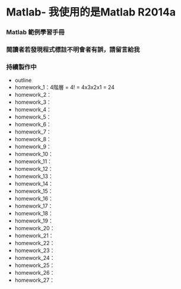 # Matlab- 我使用的是Matlab R2014a
### Matlab 範例學習手冊
### 閱讀者若發現程式標註不明會者有誤，請留言給我
### 持續製作中

- outline
 - homework_1：4階層 = 4! = 4x3x2x1 = 24
 - homework_2：
 - homework_3：
 - homework_4：
 - homework_5：
 - homework_6：
 - homework_7：
 - homework_8：
 - homework_9：
 - homework_10：
 - homework_11：
 - homework_12：
 - homework_13：
 - homework_14：
 - homework_15：
 - homework_16：
 - homework_17：
 - homework_18：
 - homework_19：
 - homework_20：
 - homework_21：
 - homework_22：
 - homework_23：
 - homework_24：
 - homework_25：
 - homework_26：
 - homework_27：
